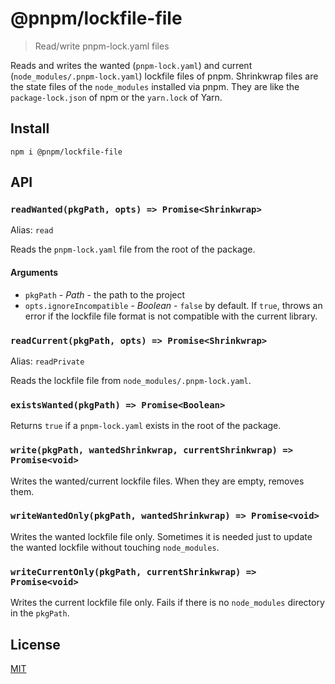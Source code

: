 # @pnpm/lockfile-file

> Read/write pnpm-lock.yaml files

Reads and writes the wanted (`pnpm-lock.yaml`) and current (`node_modules/.pnpm-lock.yaml`) lockfile files of pnpm.
Shrinkwrap files are the state files of the `node_modules` installed via pnpm. They are like
the `package-lock.json` of npm or the `yarn.lock` of Yarn.

## Install

```
npm i @pnpm/lockfile-file
```

## API

### `readWanted(pkgPath, opts) => Promise<Shrinkwrap>`

Alias: `read`

Reads the `pnpm-lock.yaml` file from the root of the package.

#### Arguments

* `pkgPath` - *Path* - the path to the project
* `opts.ignoreIncompatible` - *Boolean* - `false` by default. If `true`, throws an error
if the lockfile file format is not compatible with the current library.

### `readCurrent(pkgPath, opts) => Promise<Shrinkwrap>`

Alias: `readPrivate`

Reads the lockfile file from `node_modules/.pnpm-lock.yaml`.

### `existsWanted(pkgPath) => Promise<Boolean>`

Returns `true` if a `pnpm-lock.yaml` exists in the root of the package.

### `write(pkgPath, wantedShrinkwrap, currentShrinkwrap) => Promise<void>`

Writes the wanted/current lockfile files. When they are empty, removes them.

### `writeWantedOnly(pkgPath, wantedShrinkwrap) => Promise<void>`

Writes the wanted lockfile file only. Sometimes it is needed just to update the wanted lockfile
without touching `node_modules`.

### `writeCurrentOnly(pkgPath, currentShrinkwrap) => Promise<void>`

Writes the current lockfile file only. Fails if there is no `node_modules` directory in the `pkgPath`.

## License

[MIT](LICENSE)
